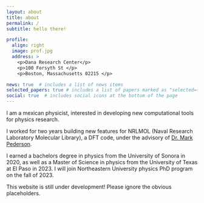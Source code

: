```yaml
---
layout: about
title: about
permalink: /
subtitle: hello there!

profile:
  align: right
  image: prof.jpg
  address: >
    <p>Dana Research Center</p>
    <p>100 Forsyth St </p>
    <p>Boston, Massachusetts 02215 </p>

news: true  # includes a list of news items
selected_papers: true # includes a list of papers marked as "selected={true}"
social: true  # includes social icons at the bottom of the page
---
```


I am a mexican physicist, interested in developing new computational tools for physics research. 

I worked for two years building new features for NRLMOL (Naval Research Laboratory Molecular Library), a DFT code, under the advisory of <a href='https://expertise.utep.edu/profiles/mrpederson'> Dr. Mark Pederson</a>.

I earned a bachelors degree in physics from the University of Sonora in 2020, as well as a Master of Science in physics from the University of Texas at El Paso in 2023. I will join Northeastern University physics PhD program on the fall of 2023. 

This website is still under development! Please ignore the obvious placeholders.
